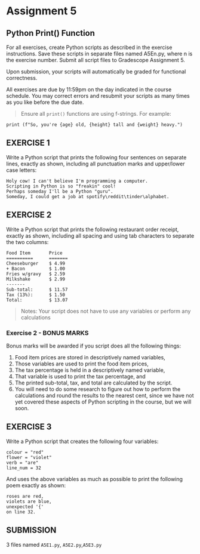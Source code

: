 # Assignment 5

## Python Print() Function

For all exercises, create Python scripts as described in the exercise instructions. Save these scripts in separate files named A5En.py, where n is the exercise number. Submit all script files to Gradescope Assignment 5.

Upon submission, your scripts will automatically be graded for functional correctness.

All exercises are due by 11:59pm on the day indicated in the course schedule.  You may correct errors and resubmit your scripts as many times as you like before the due date.

> Ensure all `print()` functions are using f-strings.  For example:
```
print (f"So, you're {age} old, {height} tall and {weight} heavy.")
```

## EXERCISE 1
Write a Python script that prints the following four sentences on separate lines, exactly as shown, including all punctuation marks and upper/lower case letters:
```
Holy cow! I can't believe I'm programming a computer.
Scripting in Python is so "freakin" cool!
Perhaps someday I'll be a Python "guru".
Someday, I could get a job at spotify\reddit\tinder\alphabet.
```
## EXERCISE 2
Write a Python script that prints the following restaurant order receipt, exactly as shown, including all spacing and using tab characters to separate the two columns:

```
Food Item       Price
==========      =======
Cheeseburger    $ 4.99
+ Bacon         $ 1.00
Fries w/gravy   $ 2.59
Milkshake       $ 2.99
-------
Sub-total:      $ 11.57
Tax (13%):      $ 1.50
Total:          $ 13.07
```

> Notes: Your script does not have to use any variables or perform any calculations

### Exercise 2 - BONUS MARKS
Bonus marks will be awarded if you script does all the following things:
1. Food item prices are stored in descriptively named variables,
1. Those variables are used to print the food item prices,
1. The tax percentage is held in a descriptively named variable,
1. That variable is used to print the tax percentage, and
1. The printed sub-total, tax, and total are calculated by the script.
1. You will need to do some research to figure out how to perform the calculations and round the results to the nearest cent, since we have not yet covered these aspects of Python scripting in the course, but we will soon.

## EXERCISE 3

Write a Python script that creates the following four variables:
```
colour = "red"
flower = "violet"
verb = "are"
line_num = 32
```

And uses the above variables as much as possible to print the following poem exactly as shown:
```
roses are red,
violets are blue,
unexpected '{'
on line 32.
```

## SUBMISSION

3 files named `A5E1.py`, `A5E2.py`,`A5E3.py`


